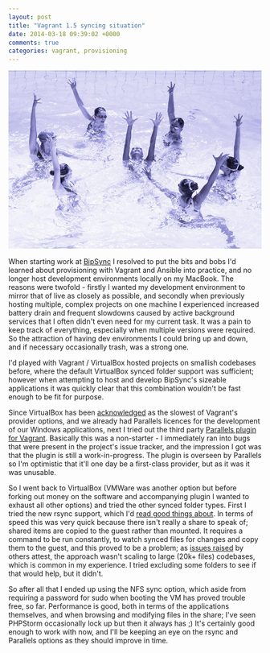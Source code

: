```yaml
---
layout: post
title: "Vagrant 1.5 syncing situation"
date: 2014-03-18 09:39:02 +0000
comments: true
categories: vagrant, provisioning
---
```


![image](/images/posts/2014/03/synchronised.jpg)

When starting work at [BipSync](http://www.bipsync.com) I resolved to put the bits
and bobs I'd learned about provisioning with Vagrant and Ansible into practice, and
no longer host development environments locally on my MacBook. The reasons were
twofold - firstly I wanted my development environment to mirror that
of live as closely as possible, and secondly when previously hosting multiple,
complex projects on one machine I experienced increased battery drain and frequent
slowdowns caused by active background services that I often didn't even need for my current
task. It was a pain to keep track of everything, especially when multiple versions
were required. So the attraction of having dev environments I could bring up and down, and if
necessary occasionally trash, was a strong one.

I'd played with Vagrant / VirtualBox hosted projects on smallish codebases before,
where the default VirtualBox synced folder support was sufficient; however when
attempting to host and develop BipSync's sizeable applications it was quickly clear
that this combination wouldn't be fast enough to be fit for purpose.

Since VirtualBox has been [acknowledged](http://puppetlabs.com/blog/new-vmware-provider-gives-vagrant-a-boost)
as the slowest of Vagrant's provider options, and we already had Parallels
licences for the development of our Windows applications, next I tried out the
third party [Parallels plugin for Vagrant](https://github.com/Parallels/vagrant-parallels).
Basically this was a non-starter - I immediately ran into bugs that were present in the project's
issue tracker, and the impression I got was that the plugin is still a work-in-progress.
The plugin is overseen by Parallels so I'm optimistic that it'll one day be a
first-class provider, but as it was it was unusable.

So I went back to VirtualBox (VMWare was another option but before forking out money on the
software and accompanying plugin I wanted to exhaust all other options) and tried the other
synced folder types. First I tried the new rsync support, which I'd [read good things
about](https://www.vagrantup.com/blog/feature-preview-vagrant-1-5-rsync.html). In terms of speed this was very quick because there isn't really a share to speak
of; shared items are copied to the guest rather than mounted. It requires a command
to be run constantly, to watch synced files for changes and copy them to the guest, and
this proved to be a problem; as [issues raised](https://github.com/mitchellh/vagrant/issues/3249)
by others attest, the approach wasn't scaling to large (20k+ files) codebases, which
is common in my experience. I tried excluding some folders to see if that would help,
but it didn't.

So after all that I ended up using the NFS sync option, which aside from requiring
a password for sudo when booting the VM has proved trouble free, so far. Performance
is good, both in terms of the applications themselves, and when browsing and modifying files
in the share; I've seen PHPStorm occasionally lock up but then it always has ;) It's
certainly good enough to work with now, and I'll be keeping an eye on the rsync and Parallels
options as they should improve in time.
